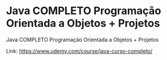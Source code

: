 # Java COMPLETO Programação Orientada a Objetos + Projetos

Java COMPLETO Programação Orientada a Objetos + Projetos

Link: https://www.udemy.com/course/java-curso-completo/

